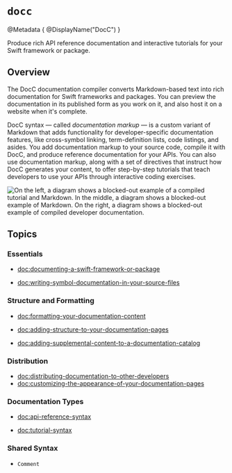 # ``docc``

@Metadata {
    @DisplayName("DocC")
}

Produce rich API reference documentation and interactive tutorials for your Swift framework or package.

## Overview

The DocC documentation compiler converts Markdown-based text into rich documentation for Swift frameworks and packages. You can preview the documentation in its published form as you work on it, and also host it on a website when it's complete.

DocC syntax — called _documentation markup_ — is a custom variant of Markdown that adds functionality for developer-specific documentation features, like cross-symbol linking, term-definition lists, code listings, and asides. You add documentation markup to your source code, compile it with DocC, and produce reference documentation for your APIs. You can also use documentation markup, along with a set of directives that instruct how DocC generates your content, to offer step-by-step tutorials that teach developers to use your APIs through interactive coding exercises.

![On the left, a diagram shows a blocked-out example of a compiled tutorial and Markdown. In the middle, a diagram shows a blocked-out example of Markdown. On the right, a diagram shows a blocked-out example of compiled developer documentation.](docc-hero)

## Topics

### Essentials

- <doc:documenting-a-swift-framework-or-package>

- <doc:writing-symbol-documentation-in-your-source-files>

### Structure and Formatting

- <doc:formatting-your-documentation-content>

- <doc:adding-structure-to-your-documentation-pages>

- <doc:adding-supplemental-content-to-a-documentation-catalog>

### Distribution

- <doc:distributing-documentation-to-other-developers>
- <doc:customizing-the-appearance-of-your-documentation-pages>

### Documentation Types

- <doc:api-reference-syntax>

- <doc:tutorial-syntax>

### Shared Syntax

- ``Comment``

<!-- Copyright (c) 2021 Apple Inc and the Swift Project authors. All Rights Reserved. -->
